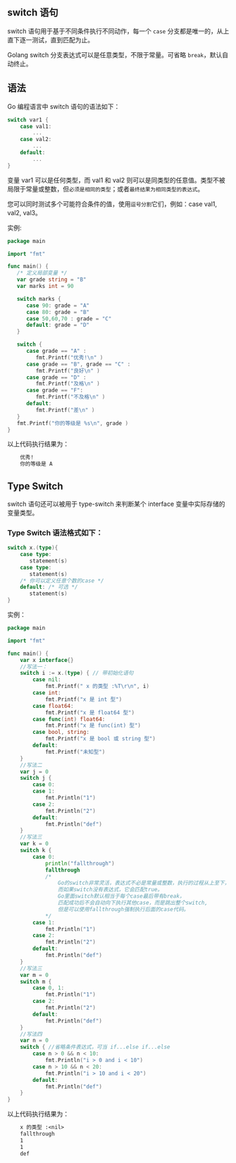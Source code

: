 ## switch 语句

switch 语句用于基于不同条件执行不同动作，每一个 `case` 分支都是唯一的，从上直下逐一测试，直到匹配为止。

Golang switch 分支表达式可以是任意类型，不限于常量。可省略 `break`，默认自动终止。

## 语法

Go 编程语言中 switch 语句的语法如下：
```go
switch var1 {
    case val1:
        ...
    case val2:
        ...
    default:
        ...
}
```

变量 var1 可以是任何类型，而 val1 和 val2 则可以是同类型的任意值。类型不被局限于常量或整数，但`必须是相同的类型`；或者`最终结果为相同类型的表达式`。

您可以同时测试多个可能符合条件的值，使用`逗号分割`它们，例如：case val1, val2, val3。

实例:
```go
package main

import "fmt"

func main() {
   /* 定义局部变量 */
   var grade string = "B"
   var marks int = 90

   switch marks {
      case 90: grade = "A"
      case 80: grade = "B"
      case 50,60,70 : grade = "C"
      default: grade = "D"  
   }

   switch {
      case grade == "A" :
         fmt.Printf("优秀!\n" )     
      case grade == "B", grade == "C" :
         fmt.Printf("良好\n" )      
      case grade == "D" :
         fmt.Printf("及格\n" )      
      case grade == "F":
         fmt.Printf("不及格\n" )
      default:
         fmt.Printf("差\n" )
   }
   fmt.Printf("你的等级是 %s\n", grade )
}   
``` 
以上代码执行结果为：
```txt
    优秀!
    你的等级是 A
```

## Type Switch
switch 语句还可以被用于 type-switch 来判断某个 interface 变量中实际存储的变量类型。

### Type Switch 语法格式如下：
```go
switch x.(type){
    case type:
       statement(s)      
    case type:
       statement(s)
    /* 你可以定义任意个数的case */
    default: /* 可选 */
       statement(s)
}   
```

实例：
```go
package main

import "fmt"

func main() {
    var x interface{}
    //写法一：
    switch i := x.(type) { // 带初始化语句
        case nil:
            fmt.Printf(" x 的类型 :%T\r\n", i)
        case int:
            fmt.Printf("x 是 int 型")
        case float64:
            fmt.Printf("x 是 float64 型")
        case func(int) float64:
            fmt.Printf("x 是 func(int) 型")
        case bool, string:
            fmt.Printf("x 是 bool 或 string 型")
        default:
            fmt.Printf("未知型")
    }
    //写法二
    var j = 0
    switch j {
        case 0:
        case 1:
            fmt.Println("1")
        case 2:
            fmt.Println("2")
        default:
            fmt.Println("def")
    }
    //写法三
    var k = 0
    switch k {
        case 0:
            println("fallthrough")
            fallthrough
            /*
                Go的switch非常灵活，表达式不必是常量或整数，执行的过程从上至下，直到找到匹配项；
                而如果switch没有表达式，它会匹配true。
                Go里面switch默认相当于每个case最后带有break，
                匹配成功后不会自动向下执行其他case，而是跳出整个switch,
                但是可以使用fallthrough强制执行后面的case代码。
            */
        case 1:
            fmt.Println("1")
        case 2:
            fmt.Println("2")
        default:
            fmt.Println("def")
    }
    //写法三
    var m = 0
    switch m {
        case 0, 1:
            fmt.Println("1")
        case 2:
            fmt.Println("2")
        default:
            fmt.Println("def")
    }
    //写法四
    var n = 0
    switch { //省略条件表达式，可当 if...else if...else
        case n > 0 && n < 10:
            fmt.Println("i > 0 and i < 10")
        case n > 10 && n < 20:
            fmt.Println("i > 10 and i < 20")
        default:
            fmt.Println("def")
    }
}   
```
以上代码执行结果为：
```txt
    x 的类型 :<nil>
    fallthrough
    1
    1
    def
```
